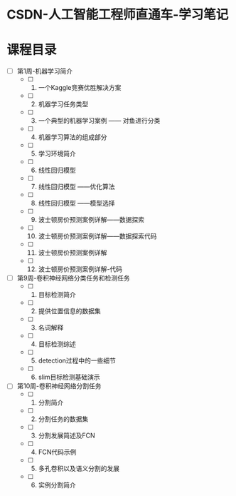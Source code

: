 # CSDN-人工智能工程师直通车-学习笔记

# 课程目录

- [ ] 第1周-机器学习简介 
	- [ ] 01. 一个Kaggle竞赛优胜解决方案
	- [ ] 02. 机器学习任务类型
	- [ ] 03. 一个典型的机器学习案例 —— 对鱼进行分类
	- [ ] 04. 机器学习算法的组成部分
	- [ ] 05. 学习环境简介
	- [ ] 06. 线性回归模型
	- [ ] 07. 线性回归模型 ——优化算法
	- [ ] 08. 线性回归模型 ——模型选择
	- [ ] 09. 波士顿房价预测案例详解——数据探索
	- [ ] 10. 波士顿房价预测案例详解——数据探索代码
	- [ ] 11. 波士顿房价预测案例详解
	- [ ] 12. 波士顿房价预测案例详解-代码 	


- [ ] 第9周-卷积神经网络分类任务和检测任务
	- [ ] 1. 目标检测简介
	- [ ] 2. 提供位置信息的数据集  
	- [ ] 3. 名词解释
	- [ ] 4. 目标检测综述
	- [ ] 5. detection过程中的一些细节
	- [ ] 6. slim目标检测基础演示
- [ ] 第10周-卷积神经网络分割任务 
	- [ ] 1. 分割简介
	- [ ] 2. 分割任务的数据集
	- [ ] 3. 分割发展简述及FCN
	- [ ] 4. FCN代码示例
	- [ ] 5. 多孔卷积以及语义分割的发展
	- [ ] 6. 实例分割简介

 